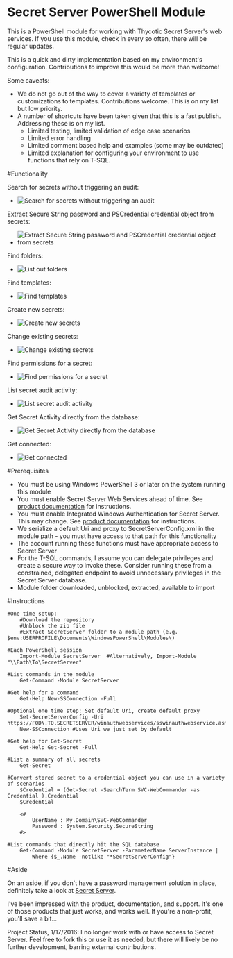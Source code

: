Secret Server PowerShell Module
=============

This is a PowerShell module for working with Thycotic Secret Server's web services.  If you use this module, check in every so often, there will be regular updates.

This is a quick and dirty implementation based on my environment's configuration.  Contributions to improve this would be more than welcome!

Some caveats:

 * We do not go out of the way to cover a variety of templates or customizations to templates.  Contributions welcome.  This is on my list but low priority.
 * A number of shortcuts have been taken given that this is a fast publish.  Addressing these is on my list.
   * Limited testing, limited validation of edge case scenarios
   * Limited error handling
   * Limited comment based help and examples (some may be outdated)
   * Limited explanation for configuring your environment to use functions that rely on T-SQL.

#Functionality

Search for secrets without triggering an audit:
  * ![Search for secrets without triggering an audit](/Media/Get-Secret.png)

Extract Secure String password and PSCredential credential object from secrets:
  * ![Extract Secure String password and PSCredential credential object from secrets](/Media/Get-SecretCred.png)

Find folders:
  * ![List out folders](/Media/Get-Folder.png)

Find templates:
  * ![Find templates](/Media/Get-Template.png)

Create new secrets:
  * ![Create new secrets](/Media/New-Secret.png)
  
Change existing secrets:
  * ![Change existing secrets](/Media/Set-Secret.png)

Find permissions for a secret:
  * ![Find permissions for a secret](/Media/Get-SecretPermission.png)

List secret audit activity:
  * ![List secret audit activity](/Media/Get-SecretAudit.png)
  
Get Secret Activity directly from the database:
  * ![Get Secret Activity directly from the database](/Media/Get-SecretActivity.png)

Get connected:
  * ![Get connected](/Media/GetConnected.png)

#Prerequisites
    
 * You must be using Windows PowerShell 3 or later on the system running this module
 * You must enable Secret Server Web Services ahead of time.  See [product documentation](http://thycotic.com/products/secret-server/support-2/) for instructions.
 * You must enable Integrated Windows Authentication for Secret Server.  This may change.  See [product documentation](http://support.thycotic.com/kb/a90/setting-up-integrated-windows-authentication.aspx) for instructions.
 * We serialize a default Uri and proxy to SecretServerConfig.xml in the module path - you must have access to that path for this functionality
 * The account running these functions must have appropriate access to Secret Server
 * For the T-SQL commands, I assume you can delegate privileges and create a secure way to invoke these.  Consider running these from a constrained, delegated endpoint to avoid unnecessary privileges in the Secret Server database.
 * Module folder downloaded, unblocked, extracted, available to import

#Instructions

    #One time setup:
        #Download the repository
        #Unblock the zip file
        #Extract SecretServer folder to a module path (e.g. $env:USERPROFILE\Documents\WindowsPowerShell\Modules\)
        
    #Each PowerShell session
        Import-Module SecretServer  #Alternatively, Import-Module "\\Path\To\SecretServer"
        
    #List commands in the module
        Get-Command -Module SecretServer
        
    #Get help for a command
        Get-Help New-SSConnection -Full
        
    #Optional one time step: Set default Uri, create default proxy
        Set-SecretServerConfig -Uri https://FQDN.TO.SECRETSERVER/winauthwebservices/sswinauthwebservice.asmx
        New-SSConnection #Uses Uri we just set by default
        
    #Get help for Get-Secret
        Get-Help Get-Secret -Full
        
    #List a summary of all secrets
        Get-Secret 
        
    #Convert stored secret to a credential object you can use in a variety of scenarios
        $Credential = (Get-Secret -SearchTerm SVC-WebCommander -as Credential ).Credential
        $Credential
        
        <#
            UserName : My.Domain\SVC-WebCommander
            Password : System.Security.SecureString
        #>
        
    #List commands that directly hit the SQL database
        Get-Command -Module SecretServer -ParameterName ServerInstance |
            Where {$_.Name -notlike "*SecretServerConfig"}
        
#Aside

On an aside, if you don't have a password management solution in place, definitely take a look at [Secret Server](http://thycotic.com/products/secret-server/compare-installed-editions/).

I've been impressed with the product, documentation, and support.  It's one of those products that just works, and works well.  If you're a non-profit, you'll save a bit...

Project Status, 1/17/2016: I no longer work with or have access to Secret Server. Feel free to fork this or use it as needed, but there will likely be no further development, barring external contributions.
